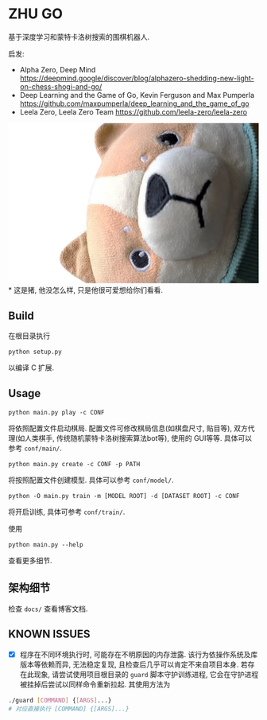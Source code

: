 # ZHU GO

基于深度学习和蒙特卡洛树搜索的围棋机器人.

启发:

- Alpha Zero, Deep Mind <https://deepmind.google/discover/blog/alphazero-shedding-new-light-on-chess-shogi-and-go/>
- Deep Learning and the Game of Go, Kevin Ferguson and Max Pumperla <https://github.com/maxpumperla/deep_learning_and_the_game_of_go>
- Leela Zero, Leela Zero Team <https://github.com/leela-zero/leela-zero>

![猪](docs/pic/zhu.jpg)
\* 这是猪, 他没怎么样, 只是他很可爱想给你们看看.

## Build

在根目录执行

```shell
python setup.py
```

以编译 C 扩展.

## Usage

```shell
python main.py play -c CONF
```

将依照配置文件启动棋局. 配置文件可修改棋局信息(如棋盘尺寸, 贴目等), 双方代理(如人类棋手, 传统随机蒙特卡洛树搜索算法bot等), 使用的 GUI等等. 具体可以参考 `conf/main/`.

```shell
python main.py create -c CONF -p PATH
```

将按照配置文件创建模型. 具体可以参考 `conf/model/`.

```shell
python -O main.py train -m [MODEL ROOT] -d [DATASET ROOT] -c CONF
```

将开启训练, 具体可参考 `conf/train/`.

使用

```shell
python main.py --help
```

查看更多细节.

## 架构细节

检查 `docs/` 查看博客文档.

## KNOWN ISSUES

- [x] 程序在不同环境执行时, 可能存在不明原因的内存泄露. 该行为依操作系统及库版本等依赖而异, 无法稳定复现, 且检查后几乎可以肯定不来自项目本身. 若存在此现象, 请尝试使用项目根目录的 `guard` 脚本守护训练进程, 它会在守护进程被挂掉后尝试以同样命令重新拉起. 其使用方法为

```sh
./guard [COMMAND] {[ARGS]...}
# 对应直接执行 [COMMAND] {[ARGS]...}
```

